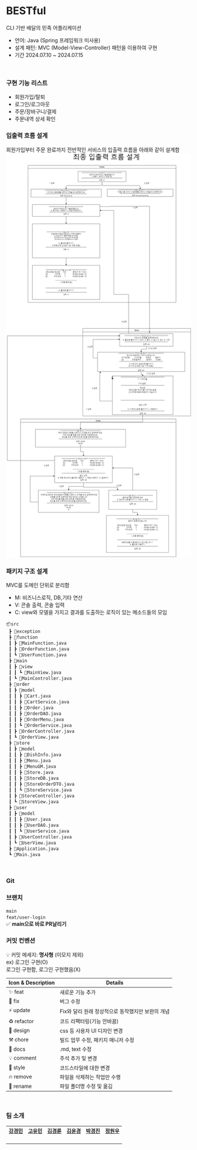 # BESTful
CLI 기반 배달의 민족 어플리케이션
- 언어: Java (Spring 프레임워크 미사용)
- 설계 패턴: MVC (Model-View-Controller) 패턴을 이용하여 구현
- 기간 2024.07.10 ~ 2024.07.15
<br />

### 구현 기능 리스트

- 회원가입/탈퇴
- 로그인/로그아웃
- 주문/장바구니/결제
- 주문내역 상세 확인
  <br />

### 입출력 흐름 설계

회원가입부터 주문 완료까지 전반적인 서비스의 입출력 흐름을 아래와 같이 설계함
<img width="700" alt="BESTfull_입출력흐름설계" src="./img/BESTfull_최종입출력흐름설계.png">
<br />

### 패키지 구조 설계

MVC를 도메인 단위로 분리함

- M: 비즈니스로직, DB,기타 연산
- V: 콘솔 출력, 콘솔 입력
- C: view와 모델을 가지고 결과를 도출하는 로직이 있는 메소드들의 모임

```
📦src
 ┣ 📂exception
 ┣ 📂function
 ┃ ┣ 📜MainFunction.java
 ┃ ┣ 📜OrderFunction.java
 ┃ ┗ 📜UserFunction.java
 ┣ 📂main
 ┃ ┣ 📂view
 ┃ ┃ ┗ 📜MainView.java
 ┃ ┗ 📜MainController.java
 ┣ 📂order
 ┃ ┣ 📂model
 ┃ ┃ ┣ 📜Cart.java
 ┃ ┃ ┣ 📜CartService.java
 ┃ ┃ ┣ 📜Order.java
 ┃ ┃ ┣ 📜OrderDAO.java
 ┃ ┃ ┣ 📜OrderMenu.java
 ┃ ┃ ┗ 📜OrderService.java
 ┃ ┣ 📜OrderController.java
 ┃ ┗ 📜OrderView.java
 ┣ 📂store
 ┃ ┣ 📂model
 ┃ ┃ ┣ 📜DishInfo.java
 ┃ ┃ ┣ 📜Menu.java
 ┃ ┃ ┣ 📜MenuGM.java
 ┃ ┃ ┣ 📜Store.java
 ┃ ┃ ┣ 📜StoreDB.java
 ┃ ┃ ┣ 📜StoreOrderDTO.java
 ┃ ┃ ┗ 📜StoreService.java
 ┃ ┣ 📜StoreController.java
 ┃ ┗ 📜StoreView.java
 ┣ 📂user
 ┃ ┣ 📂model
 ┃ ┃ ┣ 📜User.java
 ┃ ┃ ┣ 📜UserDAO.java
 ┃ ┃ ┗ 📜UserService.java
 ┃ ┣ 📜UserController.java
 ┃ ┗ 📜UserView.java
 ┣ 📜Application.java
 ┗ 📜Main.java
```

<br />

### Git

### 브랜치

`main`<br/>
`feat/user-login`<br/>
✅ **main으로 바로 PR날리기**

### 커밋 컨벤션

💡 커밋 메세지: **명사형** (이모지 제외) <br/>
ex) 로그인 구현(O)<br/>
로그인 구현함, 로그인 구현했음(X)

| Icon & Description | Details                                           |
| ------------------ | ------------------------------------------------- |
| ✨ feat            | 새로운 기능 추가                                  |
| 🐛 fix             | 버그 수정                                         |
| ⚡️ update         | Fix와 달리 원래 정상적으로 동작했지만 보완의 개념 |
| ♻️ refactor        | 코드 리팩터링(기능 안바꿈)                        |
| 💄 design          | css 등 사용자 UI 디자인 변경                      |
| ⚒️ chore           | 빌드 업무 수정, 패키지 매니저 수정                |
| 📝 docs            | .md, text 수정                                    |
| 💡 comment         | 주석 추가 및 변경                                 |
| 🎨 style           | 코드스타일에 대한 변경                            |
| 🔥 remove          | 파일을 삭제하는 작업만 수행                       |
| 🚚 rename          | 파일 폴더명 수정 및 옮김                          |

<br />

### 팀 소개

<table>
  <tbody>
    <tr>
        <td align="center"><a href="https://github.com/ymkdev"><b>강경민</b></td>
        <td align="center"><a href="https://github.com/do-yoongyo2"><b>고유민</b></td>
        <td align="center"><a href="https://github.com/ijustwannabeme"><b>김경륜</b></td>
        <td align="center"><a href="https://github.com/wlsdk9803"><b>김윤경</b></td>
        <td align="center"><a href="https://github.com/Onek-2"><b>박경진</b></td>
        <td align="center"><a href="https://github.com/Onek-2"><b>정원우</b></td>
    </tr>
    <tr>
      <td align="center"><img width = "150px" src="https://avatars.githubusercontent.com/u/74167204?v=4" alt=""/><br /></td>
      <td align="center"><img width = "150px" src="https://avatars.githubusercontent.com/u/97513263?v=4" alt=""/><br /></td>
      <td align="center"><img width = "150px" src="https://avatars.githubusercontent.com/u/56223389?v=4" alt=""/><br /></td>
      <td align="center"><img width = "150px" src="https://avatars.githubusercontent.com/u/164445937?v=4" alt=""/><br /></td>
      <td align="center"><img width = "150px" src="https://avatars.githubusercontent.com/u/92127658?v=4" alt=""/><br /></td>
      <td align="center"><img width = "150px" src="https://avatars.githubusercontent.com/u/99272057?v=4" alt=""/><br /></td>
    </tr>
  </tbody>
</table>
